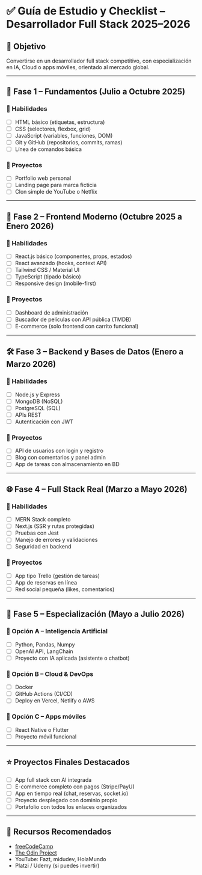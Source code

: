 # ✅ Guía de Estudio y Checklist – Desarrollador Full Stack 2025–2026

## 🎯 Objetivo
Convertirse en un desarrollador full stack competitivo, con especialización en IA, Cloud o apps móviles, orientado al mercado global.

---

## 📅 Fase 1 – Fundamentos (Julio a Octubre 2025)

### 🧠 Habilidades
- [ ] HTML básico (etiquetas, estructura)
- [ ] CSS (selectores, flexbox, grid)
- [ ] JavaScript (variables, funciones, DOM)
- [ ] Git y GitHub (repositorios, commits, ramas)
- [ ] Línea de comandos básica

### 📂 Proyectos
- [ ] Portfolio web personal
- [ ] Landing page para marca ficticia
- [ ] Clon simple de YouTube o Netflix

---

## 🎨 Fase 2 – Frontend Moderno (Octubre 2025 a Enero 2026)

### 🧠 Habilidades
- [ ] React.js básico (componentes, props, estados)
- [ ] React avanzado (hooks, context API)
- [ ] Tailwind CSS / Material UI
- [ ] TypeScript (tipado básico)
- [ ] Responsive design (mobile-first)

### 📂 Proyectos
- [ ] Dashboard de administración
- [ ] Buscador de películas con API pública (TMDB)
- [ ] E-commerce (solo frontend con carrito funcional)

---

## 🛠️ Fase 3 – Backend y Bases de Datos (Enero a Marzo 2026)

### 🧠 Habilidades
- [ ] Node.js y Express
- [ ] MongoDB (NoSQL)
- [ ] PostgreSQL (SQL)
- [ ] APIs REST
- [ ] Autenticación con JWT

### 📂 Proyectos
- [ ] API de usuarios con login y registro
- [ ] Blog con comentarios y panel admin
- [ ] App de tareas con almacenamiento en BD

---

## 🌐 Fase 4 – Full Stack Real (Marzo a Mayo 2026)

### 🧠 Habilidades
- [ ] MERN Stack completo
- [ ] Next.js (SSR y rutas protegidas)
- [ ] Pruebas con Jest
- [ ] Manejo de errores y validaciones
- [ ] Seguridad en backend

### 📂 Proyectos
- [ ] App tipo Trello (gestión de tareas)
- [ ] App de reservas en línea
- [ ] Red social pequeña (likes, comentarios)

---

## 🧪 Fase 5 – Especialización (Mayo a Julio 2026)

### 🎯 Opción A – Inteligencia Artificial
- [ ] Python, Pandas, Numpy
- [ ] OpenAI API, LangChain
- [ ] Proyecto con IA aplicada (asistente o chatbot)

### 🎯 Opción B – Cloud & DevOps
- [ ] Docker
- [ ] GitHub Actions (CI/CD)
- [ ] Deploy en Vercel, Netlify o AWS

### 🎯 Opción C – Apps móviles
- [ ] React Native o Flutter
- [ ] Proyecto móvil funcional

---

## ⭐ Proyectos Finales Destacados
- [ ] App full stack con AI integrada
- [ ] E-commerce completo con pagos (Stripe/PayU)
- [ ] App en tiempo real (chat, reservas, socket.io)
- [ ] Proyecto desplegado con dominio propio
- [ ] Portafolio con todos los enlaces organizados

---

## 📌 Recursos Recomendados
- [freeCodeCamp](https://www.freecodecamp.org/)
- [The Odin Project](https://www.theodinproject.com/)
- YouTube: Fazt, midudev, HolaMundo
- Platzi / Udemy (si puedes invertir)
